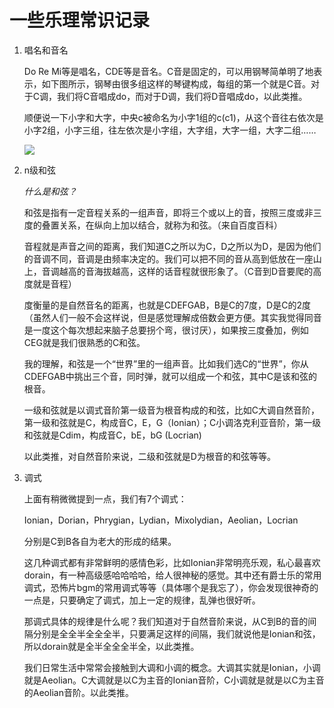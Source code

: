 # 一些乐理常识记录

1. 唱名和音名

   Do Re Mi等是唱名，CDE等是音名。C音是固定的，可以用钢琴简单明了地表示，如下图所示，钢琴由很多组这样的琴键构成，每组的第一个就是C音。对于C调，我们将C音唱成do，而对于D调，我们将D音唱成do，以此类推。

   顺便说一下小字和大字，中央c被命名为小字1组的c(c1)，从这个音往右依次是小字2组，小字三组，往左依次是小字组，大字组，大字一组，大字二组……

   ![](https://i.loli.net/2021/05/13/2Jqg5lVm8LBTUSD.png)

2. n级和弦

   *什么是和弦？*

   和弦是指有一定音程关系的一组声音，即将三个或以上的音，按照三度或非三度的叠置关系，在纵向上加以结合，就称为和弦。（来自百度百科）

   音程就是声音之间的距离，我们知道C之所以为C，D之所以为D，是因为他们的音调不同，音调是由频率决定的。我们可以把不同的音从高到低放在一座山上，音调越高的音海拔越高，这样的话音程就很形象了。（C音到D音要爬的高度就是音程）

   度衡量的是自然音名的距离，也就是CDEFGAB，B是C的7度，D是C的2度（虽然人们一般不会这样说，但是感觉理解成倍数会更方便。其实我觉得同音是一度这个每次想起来脑子总要拐个弯，很讨厌），如果按三度叠加，例如CEG就是我们很熟悉的C和弦。

   我的理解，和弦是一个“世界”里的一组声音。比如我们选C的“世界”，你从CDEFGAB中挑出三个音，同时弹，就可以组成一个和弦，其中C是该和弦的根音。

   一级和弦就是以调式音阶第一级音为根音构成的和弦，比如C大调自然音阶，第一级和弦就是C，构成音C，E，G（Ionian）；C小调洛克利亚音阶，第一级和弦就是Cdim，构成音C，bE，bG (Locrian)

   以此类推，对自然音阶来说，二级和弦就是D为根音的和弦等等。

3. 调式

   上面有稍微微提到一点，我们有7个调式：

   Ionian，Dorian，Phrygian，Lydian，Mixolydian，Aeolian，Locrian

   分别是C到B各自为老大的形成的结果。

   这几种调式都有非常鲜明的感情色彩，比如Ionian非常明亮乐观，私心最喜欢dorain，有一种高级感哈哈哈哈，给人很神秘的感觉。其中还有爵士乐的常用调式，恐怖片bgm的常用调式等等（具体哪个是我忘了），你会发现很神奇的一点是，只要确定了调式，加上一定的规律，乱弹也很好听。

   那调式具体的规律是什么呢？我们知道对于自然音阶来说，从C到B的音的间隔分别是全全半全全全半，只要满足这样的间隔，我们就说他是Ionian和弦，所以dorain就是全半全全全半全，以此类推。

   我们日常生活中常常会接触到大调和小调的概念。大调其实就是Ionian，小调就是Aeolian。C大调就是以C为主音的Ionian音阶，C小调就是就是以C为主音的Aeolian音阶。以此类推。

   

